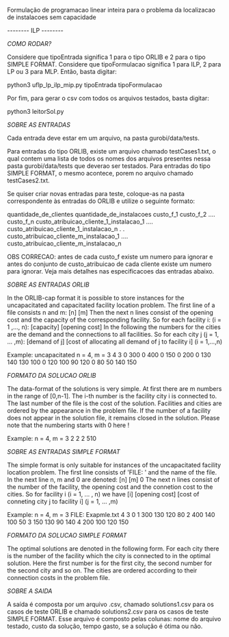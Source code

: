 Formulação de programacao linear inteira para o problema da localizacao de instalacoes sem capacidade


-------- ILP --------


*COMO RODAR?*

Considere que tipoEntrada significa 1 para o tipo ORLIB e 2 para o tipo SIMPLE FORMAT.
Considere que tipoFormulacao significa 1 para ILP, 2 para LP ou 3 para MLP.
Então, basta digitar:

python3 uflp_lp_ilp_mip.py tipoEntrada tipoFormulacao


Por fim, para gerar o csv com todos os arquivos testados, basta digitar:

python3 leitorSol.py


*SOBRE AS ENTRADAS*


Cada entrada deve estar em um arquivo, na pasta gurobi/data/tests.

Para entradas do tipo ORLIB, existe um arquivo chamado testCases1.txt, o qual contem uma lista de todos os nomes dos arquivos presentes nessa pasta gurobi/data/tests que deverao ser testados.
Para entradas do tipo SIMPLE FORMAT, o mesmo acontece, porem no arquivo chamado testCases2.txt.

Se quiser criar novas entradas para teste, coloque-as na pasta correspondente às entradas do ORLIB e utilize o seguinte formato:

quantidade_de_clientes quantidade_de_instalacoes
custo_f_1 custo_f_2 .... custo_f_n
custo_atribuicao_cliente_1_instalacao_1 .... custo_atribuicao_cliente_1_instalacao_n 
.
.
custo_atribuicao_cliente_m_instalacao_1 .... custo_atribuicao_cliente_m_instalacao_n  


OBS CORRECAO: antes de cada custo_f existe um numero para ignorar e antes do conjunto de custo_atribuicao de cada cliente existe um numero para ignorar. Veja mais detalhes nas especificacoes das entradas abaixo.

*SOBRE AS ENTRADAS ORLIB*

In the ORLIB-cap format it is possible to store instances for the uncapacitated and capacitated facility location problem. The first line of a file consists n and m:
[n] [m]
Then the next n lines consist of the opening cost and the capacity of the corresponding facility.
So for each facility i: (i = 1 ,..., n):
[capacity] [opening cost]
In the following the numbers for the cities are the demand and the connections to all facilities.
So for each city j (j = 1, ... ,m): 
[demand of j] 
[cost of allocating all demand of j to facility i] (i = 1,...,n)

Example: uncapacitated n = 4, m = 3
4 3
0 300
0 400
0 150
0 200
0
130 140 130 100
0
120 100 90 120
0 
80 50 140 150



*FORMATO DA SOLUCAO ORLIB*

The data-format of the solutions is very simple. At first there are m numbers in the range of [0,n-1]. The i-th number is the facility city i is connected to. The last number of the file is the cost of the solution. Facilities and cities are ordered by the appearance in the problem file. If the number of a facility does not appear in the solution file, it remains closed in the solution. Please note that the numbering starts with 0 here !

Example: n = 4, m = 3
2 2 2 510



*SOBRE AS ENTRADAS SIMPLE FORMAT*

The simple format is only suitable for instances of the uncapacitated facility location problem.
The first line consists of 'FILE: ' and the name of the file. In the next line n, m and 0 are denoted:
[n] [m] 0
The next n lines consist of the number of the facility, the opening cost and the connetion cost to the cities.
So for facility i (i = 1, ... , n) we have
[i] [opening cost] [cost of conneting city j to facility i] (j = 1, ... ,m)

Example: n = 4, m = 3
FILE: Exapmle.txt
4 3 0
1 300 130 120 80
2 400 140 100 50
3 150 130 90 140
4 200 100 120 150



*FORMATO DA SOLUCAO SIMPLE FORMAT*

The optimal solutions are denoted in the following form. For each city there
is the number of the facility which the city is connected to in the optimal
solution. Here the first number is for the first city, the second number for
the second city and so on. The cities are ordered according to their 
connection costs in the problem file.



*SOBRE A SAIDA*

A saída é composta por um arquivo .csv, chamado solutions1.csv para os casos de teste ORLIB e chamado solutions2.csv para os casos de teste SIMPLE FORMAT. 
Esse arquivo é composto pelas colunas: nome do arquivo testado, custo da solução, tempo gasto, se a solução é ótima ou não.


